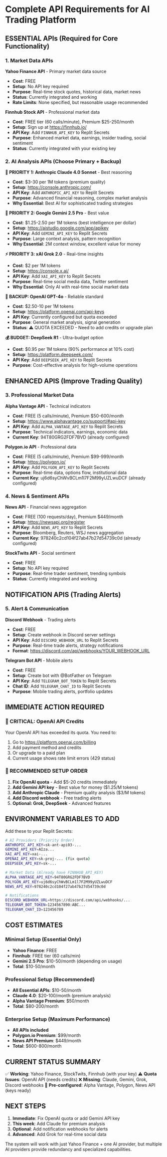 # Complete API Requirements for AI Trading Platform

## ESSENTIAL APIs (Required for Core Functionality)

### 1. Market Data APIs
**Yahoo Finance API** - Primary market data source
- **Cost**: FREE
- **Setup**: No API key required
- **Purpose**: Real-time stock quotes, historical data, market news
- **Status**: Currently integrated and working
- **Rate Limits**: None specified, but reasonable usage recommended

**Finnhub Stock API** - Professional market data
- **Cost**: FREE tier (60 calls/minute), Premium $25-250/month
- **Setup**: Sign up at https://finnhub.io/
- **API Key**: Add `FINNHUB_API_KEY` to Replit Secrets
- **Purpose**: Enhanced market data, earnings, insider trading, social sentiment
- **Status**: Currently integrated with your existing key

### 2. AI Analysis APIs (Choose Primary + Backup)

**🥇 PRIORITY 1: Anthropic Claude 4.0 Sonnet** - Best reasoning
- **Cost**: $3-30 per 1M tokens (premium quality)
- **Setup**: https://console.anthropic.com/
- **API Key**: Add `ANTHROPIC_API_KEY` to Replit Secrets
- **Purpose**: Advanced financial reasoning, complex market analysis
- **Why Essential**: Best AI for sophisticated trading strategies

**🥈 PRIORITY 2: Google Gemini 2.5 Pro** - Best value
- **Cost**: $1.25-2.50 per 1M tokens (best intelligence per dollar)
- **Setup**: https://aistudio.google.com/app/apikey
- **API Key**: Add `GEMINI_API_KEY` to Replit Secrets
- **Purpose**: Large context analysis, pattern recognition
- **Why Essential**: 2M context window, excellent value for money

**⚡ PRIORITY 3: xAI Grok 2.0** - Real-time insights
- **Cost**: $2 per 1M tokens
- **Setup**: https://console.x.ai/
- **API Key**: Add `XAI_API_KEY` to Replit Secrets
- **Purpose**: Real-time social media data, Twitter sentiment
- **Why Essential**: Only AI with real-time social market data

**🔄 BACKUP: OpenAI GPT-4o** - Reliable standard
- **Cost**: $2.50-10 per 1M tokens
- **Setup**: https://platform.openai.com/api-keys
- **API Key**: Currently configured but quota exceeded
- **Purpose**: General market analysis, signal generation
- **Status**: ⚠️ QUOTA EXCEEDED - Need to add credits or upgrade plan

**💰 BUDGET: DeepSeek R1** - Ultra-budget option
- **Cost**: $0.95 per 1M tokens (90% performance at 10% cost)
- **Setup**: https://platform.deepseek.com/
- **API Key**: Add `DEEPSEEK_API_KEY` to Replit Secrets
- **Purpose**: Cost-effective analysis for high-volume operations

## ENHANCED APIS (Improve Trading Quality)

### 3. Professional Market Data
**Alpha Vantage API** - Technical indicators
- **Cost**: FREE (5 calls/minute), Premium $50-600/month
- **Setup**: https://www.alphavantage.co/support/#api-key
- **API Key**: Add `ALPHA_VANTAGE_API_KEY` to Replit Secrets
- **Purpose**: Technical indicators, earnings, economic data
- **Current Key**: 94T80GRG2FDF7BVD (already configured)

**Polygon.io API** - Professional data
- **Cost**: FREE (5 calls/minute), Premium $99-999/month
- **Setup**: https://polygon.io/
- **API Key**: Add `POLYGON_API_KEY` to Replit Secrets
- **Purpose**: Real-time data, options flow, institutional data
- **Current Key**: uj6d6syChWvBCLm1l7F2M99yUZLwuDCF (already configured)

### 4. News & Sentiment APIs
**News API** - Financial news aggregation
- **Cost**: FREE (100 requests/day), Premium $449/month
- **Setup**: https://newsapi.org/register
- **API Key**: Add `NEWS_API_KEY` to Replit Secrets
- **Purpose**: Bloomberg, Reuters, WSJ news aggregation
- **Current Key**: 978240c2cd104f27ab47b27d54739c0d (already configured)

**StockTwits API** - Social sentiment
- **Cost**: FREE
- **Setup**: No API key required
- **Purpose**: Real-time trader sentiment, trending symbols
- **Status**: Currently integrated and working

## NOTIFICATION APIS (Trading Alerts)

### 5. Alert & Communication
**Discord Webhook** - Trading alerts
- **Cost**: FREE
- **Setup**: Create webhook in Discord server settings
- **API Key**: Add `DISCORD_WEBHOOK_URL` to Replit Secrets
- **Purpose**: Real-time trade alerts, strategy notifications
- **Format**: https://discord.com/api/webhooks/YOUR_WEBHOOK_URL

**Telegram Bot API** - Mobile alerts
- **Cost**: FREE
- **Setup**: Create bot with @BotFather on Telegram
- **API Key**: Add `TELEGRAM_BOT_TOKEN` to Replit Secrets
- **Chat ID**: Add `TELEGRAM_CHAT_ID` to Replit Secrets
- **Purpose**: Mobile trading alerts, portfolio updates

## IMMEDIATE ACTION REQUIRED

### 🚨 CRITICAL: OpenAI API Credits
Your OpenAI API has exceeded its quota. You need to:
1. Go to https://platform.openai.com/billing
2. Add payment method and credits
3. Or upgrade to a paid plan
4. Current usage shows rate limit errors (429 status)

### 🎯 RECOMMENDED SETUP ORDER
1. **Fix OpenAI quota** - Add $5-20 credits immediately
2. **Add Gemini API key** - Best value for money ($1.25/M tokens)
3. **Add Anthropic Claude** - Premium quality analysis ($3/M tokens)
4. **Add Discord webhook** - Free trading alerts
5. **Optional: Grok, DeepSeek** - Advanced features

## ENVIRONMENT VARIABLES TO ADD

Add these to your Replit Secrets:

```bash
# AI Providers (Priority Order)
ANTHROPIC_API_KEY=sk-ant-api03-...
GEMINI_API_KEY=AIza...
XAI_API_KEY=xai-...
OPENAI_API_KEY=sk-proj-... (fix quota)
DEEPSEEK_API_KEY=sk-...

# Market Data (Already have FINNHUB_API_KEY)
ALPHA_VANTAGE_API_KEY=94T80GRG2FDF7BVD
POLYGON_API_KEY=uj6d6syChWvBCLm1l7F2M99yUZLwuDCF
NEWS_API_KEY=978240c2cd104f27ab47b27d54739c0d

# Notifications
DISCORD_WEBHOOK_URL=https://discord.com/api/webhooks/...
TELEGRAM_BOT_TOKEN=1234567890:ABC...
TELEGRAM_CHAT_ID=123456789
```

## COST ESTIMATES

### Minimal Setup (Essential Only)
- **Yahoo Finance**: FREE
- **Finnhub**: FREE tier (60 calls/min)
- **Gemini 2.5 Pro**: $10-50/month (depending on usage)
- **Total**: $10-50/month

### Professional Setup (Recommended)
- **All Essential APIs**: $10-50/month
- **Claude 4.0**: $20-100/month (premium analysis)
- **Alpha Vantage Premium**: $50/month
- **Total**: $80-200/month

### Enterprise Setup (Maximum Performance)
- **All APIs included**
- **Polygon.io Premium**: $99/month
- **News API Premium**: $449/month
- **Total**: $600-800/month

## CURRENT STATUS SUMMARY

✅ **Working**: Yahoo Finance, StockTwits, Finnhub (with your key)
⚠️ **Quota Issues**: OpenAI API (needs credits)
❌ **Missing**: Claude, Gemini, Grok, Discord webhooks
🔧 **Pre-configured**: Alpha Vantage, Polygon, News API (keys ready)

## NEXT STEPS

1. **Immediate**: Fix OpenAI quota or add Gemini API key
2. **This week**: Add Claude for premium analysis
3. **Optional**: Add notification webhooks for alerts
4. **Advanced**: Add Grok for real-time social data

The system will work with just Yahoo Finance + one AI provider, but multiple AI providers provide redundancy and specialized capabilities.